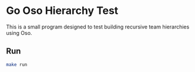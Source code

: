 # Go Oso Hierarchy Test

This is a small program designed to test building recursive team hierarchies using Oso.

## Run

```bash
make run
```
